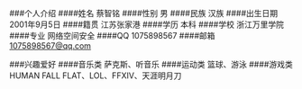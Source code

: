 ###个人介绍
####姓名  蔡智铭
####性别  男
####民族  汉族
####出生日期  2001年9月5日
####籍贯  江苏张家港
####学历  本科
####学校  浙江万里学院
####专业  网络空间安全
####QQ  1075898567
####邮箱 1075898567@qq.com

###兴趣爱好
####音乐类 萨克斯、听音乐
####运动类 篮球、游泳
####游戏类 HUMAN FALL FLAT、LOL、FFXIV、天涯明月刀
